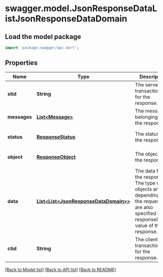 # swagger.model.JsonResponseDataListJsonResponseDataDomain

## Load the model package
```dart
import 'package:swagger/api.dart';
```

## Properties
Name | Type | Description | Notes
------------ | ------------- | ------------- | -------------
**stid** | **String** | The server transaction id for the response. | [optional] [default to null]
**messages** | [**List&lt;Message&gt;**](Message.md) | The messages belonging to the response. | [optional] [default to []]
**status** | [**ResponseStatus**](ResponseStatus.md) | The status of the response. | [optional] [default to null]
**object** | [**ResponseObject**](ResponseObject.md) | The object of the response. | [optional] [default to null]
**data** | [**List&lt;List&lt;JsonResponseDataDomain&gt;&gt;**](List.md) | The data for the response. The type of the objects are depending on the request and are also specified in the responseObject value of the response. | [optional] [default to []]
**ctid** | **String** | The client transaction id for the response. | [optional] [default to null]

[[Back to Model list]](../README.md#documentation-for-models) [[Back to API list]](../README.md#documentation-for-api-endpoints) [[Back to README]](../README.md)


